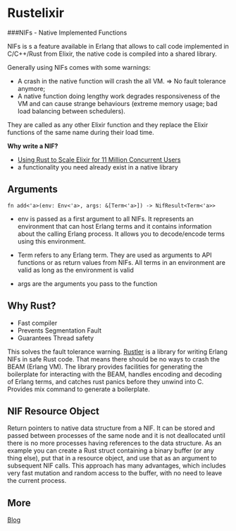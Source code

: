 # Rustelixir

###NIFs - Native Implemented Functions

NIFs is s a feature available in Erlang that allows to call code implemented in C/C++/Rust from Elixir, the native code is compiled into a shared library.

Generally using NIFs comes with some warnings:
  - A crash in the native function will crash the all VM. => No fault tolerance anymore; 
  - A native function doing lengthy work degrades responsiveness of the VM and can cause strange behaviours (extreme memory usage; bad load balancing between schedulers). 

They are called as any other Elixir function and they replace the Elixir functions of the same name during their load time. 


**Why write a NIF?**

- [Using Rust to Scale Elixir for 11 Million Concurrent Users](https://blog.discordapp.com/using-rust-to-scale-elixir-for-11-million-concurrent-users-c6f19fc029d3)
- a functionality you need already exist in a native library

## Arguments

`fn add<'a>(env: Env<'a>, args: &[Term<'a>]) -> NifResult<Term<'a>>`

- env is passed as a first argument to all NIFs. It represents an environment that can host Erlang terms and it contains information about the calling Erlang process. It allows you to decode/encode terms using this environment.

- Term refers to any Erlang term. They are used as arguments to API functions or as return values from NIFs. All terms in an environment are valid as long as the environment is valid

- args are the arguments you pass to the function


## Why Rust?
- Fast compiler
- Prevents Segmentation Fault
- Guarantees Thread safety

This solves the fault tolerance warning. 
[Rustler](https://github.com/rusterlium/rustler) is a library for writing Erlang NIFs in safe Rust code. That means there should be no ways to crash the BEAM (Erlang VM). The library provides facilities for generating the boilerplate for interacting with the BEAM, handles encoding and decoding of Erlang terms, and catches rust panics before they unwind into C. Provides mix command to generate a boilerplate. 

## NIF Resource Object
Return pointers to native data structure from a NIF. It can be stored and passed between processes of the same node and it is not deallocated until there is no more processes having references to the data structure. As an example you can create a Rust struct containing a binary buffer (or any thing else), put that in a resource object, and use that as an argument to subsequent NIF calls. This approach has many advantages, which includes very fast mutation and random access to the buffer, with no need to leave the current process.


## More
[Blog](http://hansihe.com/2017/02/05/rustler-safe-erlang-elixir-nifs-in-rust.html)